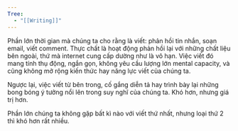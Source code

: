 ```yaml
---
Tree:
  - "[[Writing]]"
---
```

Phần lớn thời gian mà chúng ta cho rằng là viết: phản hồi tin nhắn, soạn email, viết comment. Thực chất là hoạt động phản hồi lại với những chất liệu bên ngoài, thứ mà internet cung cấp dường như là vô hạn. 
Việc viết đó mang tính thụ động, ngắn gọn, không yêu cầu lượng lớn mental capacity, và cũng không mở rộng kiến thức hay năng lực viết của chúng ta. 

Ngược lại, việc viết từ bên trong, cố gắng diễn tả hay trình bày lại những bong bóng ý tưởng nổi lên trong suy nghĩ của chúng ta. Khó hơn, nhưng giá trị hơn. 

Phần lớn chúng ta không gặp bất kì nào với viết thứ nhất, nhưng loại thứ 2 thì khó hơn rất nhiều. 